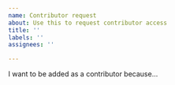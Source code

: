```yaml
---
name: Contributor request
about: Use this to request contributor access
title: ''
labels: ''
assignees: ''

---
```


I want to be added as a contributor because...
